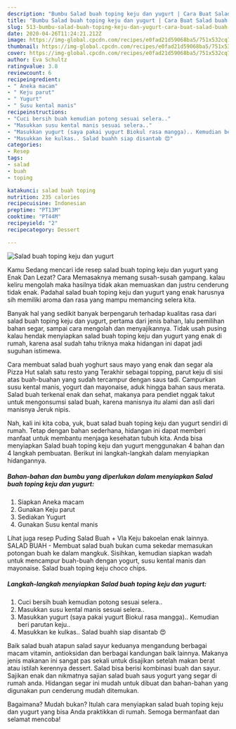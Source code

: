 ```yaml
---
description: "Bumbu Salad buah toping keju dan yugurt | Cara Buat Salad buah toping keju dan yugurt Yang Bisa Manjain Lidah"
title: "Bumbu Salad buah toping keju dan yugurt | Cara Buat Salad buah toping keju dan yugurt Yang Bisa Manjain Lidah"
slug: 513-bumbu-salad-buah-toping-keju-dan-yugurt-cara-buat-salad-buah-toping-keju-dan-yugurt-yang-bisa-manjain-lidah
date: 2020-04-26T11:24:21.212Z
image: https://img-global.cpcdn.com/recipes/e0fad21d59068ba5/751x532cq70/salad-buah-toping-keju-dan-yugurt-foto-resep-utama.jpg
thumbnail: https://img-global.cpcdn.com/recipes/e0fad21d59068ba5/751x532cq70/salad-buah-toping-keju-dan-yugurt-foto-resep-utama.jpg
cover: https://img-global.cpcdn.com/recipes/e0fad21d59068ba5/751x532cq70/salad-buah-toping-keju-dan-yugurt-foto-resep-utama.jpg
author: Eva Schultz
ratingvalue: 3.8
reviewcount: 6
recipeingredient:
- " Aneka macam"
- " Keju parut"
- " Yugurt"
- " Susu kental manis"
recipeinstructions:
- "Cuci bersih buah kemudian potong sesuai selera.."
- "Masukkan susu kental manis sesuai selera.."
- "Masukkan yugurt (saya pakai yugurt Biokul rasa mangga).. Kemudian beri parutan keju.."
- "Masukkan ke kulkas.. Salad buahh siap disantab 😍"
categories:
- Resep
tags:
- salad
- buah
- toping

katakunci: salad buah toping 
nutrition: 235 calories
recipecuisine: Indonesian
preptime: "PT13M"
cooktime: "PT44M"
recipeyield: "2"
recipecategory: Dessert

---
```



![Salad buah toping keju dan yugurt](https://img-global.cpcdn.com/recipes/e0fad21d59068ba5/751x532cq70/salad-buah-toping-keju-dan-yugurt-foto-resep-utama.jpg)

Kamu Sedang mencari ide resep salad buah toping keju dan yugurt yang Enak Dan Lezat? Cara Memasaknya memang susah-susah gampang. kalau keliru mengolah maka hasilnya tidak akan memuaskan dan justru cenderung tidak enak. Padahal salad buah toping keju dan yugurt yang enak harusnya sih memiliki aroma dan rasa yang mampu memancing selera kita.

Banyak hal yang sedikit banyak berpengaruh terhadap kualitas rasa dari salad buah toping keju dan yugurt, pertama dari jenis bahan, lalu pemilihan bahan segar, sampai cara mengolah dan menyajikannya. Tidak usah pusing kalau hendak menyiapkan salad buah toping keju dan yugurt yang enak di rumah, karena asal sudah tahu triknya maka hidangan ini dapat jadi suguhan istimewa.

Cara membuat salad buah yoghurt saus mayo yang enak dan segar ala Pizza Hut salah satu resto yang Terakhir sebagai topping, parut keju di sisi atas buah-buahan yang sudah tercampur dengan saus tadi. Campurkan susu kental manis, yogurt dan mayonaise, aduk hingga bahan saus merata. Salad buah terkenal enak dan sehat, makanya para pendiet nggak takut untuk mengonsumsi salad buah, karena manisnya itu alami dan asli dari manisnya Jeruk nipis.


Nah, kali ini kita coba, yuk, buat salad buah toping keju dan yugurt sendiri di rumah. Tetap dengan bahan sederhana, hidangan ini dapat memberi manfaat untuk membantu menjaga kesehatan tubuh kita. Anda bisa menyiapkan Salad buah toping keju dan yugurt menggunakan 4 bahan dan 4 langkah pembuatan. Berikut ini langkah-langkah dalam menyiapkan hidangannya.

<!--inarticleads1-->

##### Bahan-bahan dan bumbu yang diperlukan dalam menyiapkan Salad buah toping keju dan yugurt:

1. Siapkan  Aneka macam
1. Gunakan  Keju parut
1. Sediakan  Yugurt
1. Gunakan  Susu kental manis


Lihat juga resep Puding Salad Buah + Vla Keju bakoelan enak lainnya. SALAD BUAH - Membuat salad buah bukan cuma sekedar memasukan potongan buah ke dalam mangkuk. Sisihkan, kemudian siapkan wadah untuk mencampur buah-buah dengan yogurt, susu kental manis dan mayonaise. Salad buah toping keju choco chips. 

<!--inarticleads2-->

##### Langkah-langkah menyiapkan Salad buah toping keju dan yugurt:

1. Cuci bersih buah kemudian potong sesuai selera..
1. Masukkan susu kental manis sesuai selera..
1. Masukkan yugurt (saya pakai yugurt Biokul rasa mangga).. Kemudian beri parutan keju..
1. Masukkan ke kulkas.. Salad buahh siap disantab 😍


Baik salad buah atapun salad sayur keduanya mengandung berbagai macam vitamin, antioksidan dan berbagai kandungan baik lainnya. Makanya jenis makanan ini sangat pas sekali untuk disajikan setelah makan berat atau istilah kerennya dessert. Salad bisa berisi kombinasi buah dan sayur. Sajikan enak dan nikmatnya sajian salad buah saus yogurt yang segar di rumah anda. Hidangan segar ini mudah untuk dibuat dan bahan-bahan yang digunakan pun cenderung mudah ditemukan. 

Bagaimana? Mudah bukan? Itulah cara menyiapkan salad buah toping keju dan yugurt yang bisa Anda praktikkan di rumah. Semoga bermanfaat dan selamat mencoba!
